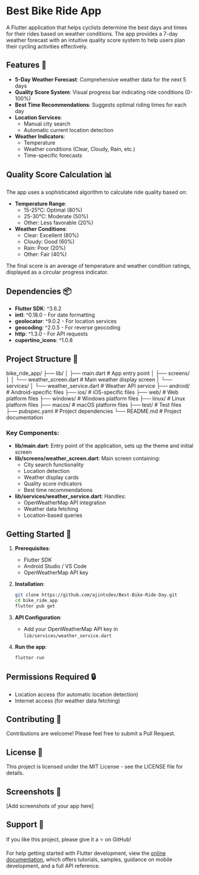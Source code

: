 # Best Bike Ride App 

A Flutter application that helps cyclists determine the best days and times for their rides based on weather conditions. The app provides a 7-day weather forecast with an intuitive quality score system to help users plan their cycling activities effectively.

## Features 🌟

- **5-Day Weather Forecast**: Comprehensive weather data for the next 5 days
- **Quality Score System**: Visual progress bar indicating ride conditions (0-100%)
- **Best Time Recommendations**: Suggests optimal riding times for each day
- **Location Services**: 
  - Manual city search
  - Automatic current location detection
- **Weather Indicators**:
  - Temperature
  - Weather conditions (Clear, Cloudy, Rain, etc.)
  - Time-specific forecasts

## Quality Score Calculation 📊

The app uses a sophisticated algorithm to calculate ride quality based on:

- **Temperature Range**:
  - 15-25°C: Optimal (80%)
  - 25-30°C: Moderate (50%)
  - Other: Less favorable (20%)
- **Weather Conditions**:
  - Clear: Excellent (80%)
  - Cloudy: Good (60%)
  - Rain: Poor (20%)
  - Other: Fair (40%)

The final score is an average of temperature and weather condition ratings, displayed as a circular progress indicator.

## Dependencies 📦

- **Flutter SDK**: ^3.6.2
- **intl**: ^0.18.0 - For date formatting
- **geolocator**: ^9.0.2 - For location services
- **geocoding**: ^2.0.5 - For reverse geocoding
- **http**: ^1.3.0 - For API requests
- **cupertino_icons**: ^1.0.8

## Project Structure 📁

bike_ride_app/
├── lib/
│ ├── main.dart # App entry point
│ ├── screens/
│ │ └── weather_screen.dart # Main weather display screen
│ └── services/
│ └── weather_service.dart # Weather API service
├── android/ # Android-specific files
├── ios/ # iOS-specific files
├── web/ # Web platform files
├── windows/ # Windows platform files
├── linux/ # Linux platform files
├── macos/ # macOS platform files
├── test/ # Test files
├── pubspec.yaml # Project dependencies
└── README.md # Project documentation

### Key Components:

- **lib/main.dart**: Entry point of the application, sets up the theme and initial screen
- **lib/screens/weather_screen.dart**: Main screen containing:
  - City search functionality
  - Location detection
  - Weather display cards
  - Quality score indicators
  - Best time recommendations
- **lib/services/weather_service.dart**: Handles:
  - OpenWeatherMap API integration
  - Weather data fetching
  - Location-based queries

## Getting Started 🚀

1. **Prerequisites**:
   - Flutter SDK
   - Android Studio / VS Code
   - OpenWeatherMap API key

2. **Installation**:
   ```bash
   git clone https://github.com/ajintsdev/Best-Bike-Ride-Day.git
   cd bike_ride_app
   flutter pub get
   ```

3. **API Configuration**:
   - Add your OpenWeatherMap API key in `lib/services/weather_service.dart`

4. **Run the app**:
   ```bash
   flutter run
   ```

## Permissions Required 🔒

- Location access (for automatic location detection)
- Internet access (for weather data fetching)

## Contributing 🤝

Contributions are welcome! Please feel free to submit a Pull Request.

## License 📄

This project is licensed under the MIT License - see the LICENSE file for details.

## Screenshots 📱

[Add screenshots of your app here]

## Support 💪

If you like this project, please give it a ⭐️ on GitHub!

For help getting started with Flutter development, view the
[online documentation](https://docs.flutter.dev/), which offers tutorials,
samples, guidance on mobile development, and a full API reference.
